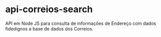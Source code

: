 # api-correios-search
API em Node JS para consulta de informações de Endereço com dados fidedignos a base de dados dos Correios.
